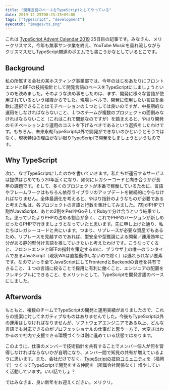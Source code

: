 ```yaml
---
title: "開発言語のベースをTypeScriptとしてやっている"
date: 2019-12-25T00:23:15+09:00
tags: ["typescript", "development"]
eyecatch: "images/ts.png"
---
```


これは [TypeScript Advent Calendar 2019](https://qiita.com/advent-calendar/2019/typescript) 25日目の記事です。みなさん、メリークリスマス。今年も無事サンタ業を終え、YouTube Musicを垂れ流しながらクリスマスだしTypeScript関連のポエムでも書こうかなとしているとこです。

## Background

私の所属する会社の某ホスティング事業部では、今年のはじめあたりにフロントエンドとBFFの技術指針として開発言語のベースをTypeScriptにしましょうというのを決めました。そのような決め事をしたのは、まず、開発に様々な言語が使用されているという経緯からでした。現場レベルで、開発に使用したい言語を柔軟に選択できることはモチベーションの１つとしては良いのですが、中長期的な運用をしなければならないこと、１つのチームが複数のプロジェクトの面倒みなければならないこと（これはこれで問題なのですが）を踏まえると、やはり開発のモチベーションより運用のコストを下げるべきであるという選択をしたわけです。もちろん、未来永劫TypeScript以外で開発ができないのかというとそうではなく、現状特段の理由がない限りTypeScriptで開発をしましょうというものです。

## Why TypeScript

次に、なぜTypeScriptにしたのかを書いていきます。私たちが運営するサービスは提供はじめてもう20年近くになり、如何にレガシーコードと向き合うかが長年の課題です。そして、多くのプロジェクトが本番で稼働しているために、言語やフレームワークはもちろん依存ライブラリのアップデートを継続的にやらなければなりません。全体最適化を考えると、やはり指針のようなものが必要であると考えた私は、各プロジェクトの言語と行数を集計してみました。7割がPHPで1割がJavaScript、あとの2割をPerlやGoそしてRubyで分け合うという結果でした。思っていたよりPHPの占める割合が多く、これでPHPのバージョンが新しめだったらPHPで行きましょうとなっていたと思います。先に申し上げた通り、私たちはレガシーコードと共にいます。つまり、リプレースが必要な資産でもあるため、リプレースを見越すのであれば、型安全や型推論による開発／運用効率に分がある静的型付け言語を推していきたいと考えたわけです。こうなってくると、フロントエンドとBFFの指針を策定するのに、ブラウザ上の唯一のランタイムであるJavaScript（現状WAは直接動作しないので除く）は逃れられない要素です。なのでいっそ全てJavaScriptにしてFrontendとBackendの資産を共有できること、１つの言語に絞ることで採用に有利に働くこと、エンジニアの配置をフレキシブルにできること、をメリットとして、TypeScriptを開発言語のベースにしました。

## Afterwords

もともと、複数のチームでTypeScriptの開発と運用実績がありましたので、これらの提案に対してネガティブなものはありませんでした。今後もTypeScript以外の運用はしなければなりませんが、ソフトウェアエンジニアである以上、どんな言語でも対応できるのがプロフェッショナルの仕事だと思う一方で、大変さはわかるので社内で支援できる環境づくりは別に進めている状態ではあります。

このように、仕事のメンバーで技術指針を共有することでメンバー個人が何を習得しなければならないかが自明になり、メンバー間で知見の共有が増えているように思います。また、会社だけでなく、[TypeScriptの技術コミュニティ](https://fukuokats.connpass.com/)を（福岡で）つくってTypeScriptで開発をする仲間を（所属会社関係なく）増やしていく活動しています。いい話でしょ？

ではみなさま、良い新年をお迎えください。メリクリ。